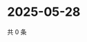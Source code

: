# 2025-05-28

共 0 条

<!-- BEGIN ZHIHUQUESTIONS -->
<!-- 最后更新时间 Wed May 28 2025 16:15:46 GMT+0800 (China Standard Time) -->

<!-- END ZHIHUQUESTIONS -->
